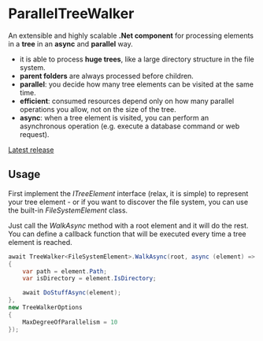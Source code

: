 # ParallelTreeWalker
An extensible and highly scalable **.Net component** for processing elements in a **tree** in an **async** and **parallel** way.

* it is able to process **huge trees**, like a large directory structure in the file system.
* **parent folders** are always processed before children.
* **parallel**: you decide how many tree elements can be visited at the same time.
* **efficient**: consumed resources depend only on how many parallel operations you allow, not on the size of the tree.
* **async**: when a tree element is visited, you can perform an asynchronous operation (e.g. execute a database command or web request).

[Latest release](https://github.com/tusmester/ParallelTreeWalker/releases/latest)

## Usage
First implement the *ITreeElement* interface (relax, it is simple) to represent your tree element - or if you want to discover the file system, you can use the built-in *FileSystemElement* class.

Just call the *WalkAsync* method with a root element and it will do the rest. You can define a callback function that will be executed every time a tree element is reached.

```c#
await TreeWalker<FileSystemElement>.WalkAsync(root, async (element) =>
{
    var path = element.Path;
    var isDirectory = element.IsDirectory;

    await DoStuffAsync(element);
}, 
new TreeWalkerOptions
{
    MaxDegreeOfParallelism = 10
});
```
